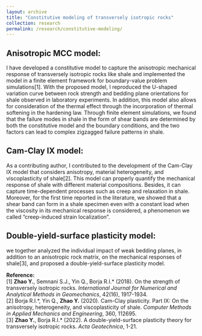```yaml
---
layout: archive
title: "Constitutive modeling of transversely isotropic rocks"
collection: research
permalink: /research/constitutive-modeling/
---
```

## Anisotropic MCC model:
I have developed a constitutive model to capture the anisotropic mechanical response of transversely isotropic rocks like shale and implemented the model in a finite element framework for boundary-value problem simulations[1]. With the proposed model, I reproduced the U-shaped variation curve between rock strength and bedding plane orientations for shale observed in laboratory experiments. In addition, this model also allows for consideration of the thermal effect through the incorporation of thermal softening in the hardening law. Through finite element simulations, we found that the failure modes in shale in the form of shear bands are determined by both the constitutive model and the boundary conditions, and the two factors can lead to complex zigzagged failure patterns in shale. 

## Cam-Clay IX model:
As a contributing author, I contributed to the development of the Cam-Clay IX model that considers anisotropy, material heterogeneity, and viscoplasticity of shale[2]. This model can properly quantify the mechanical response of shale with different material compositions. Besides, it can capture time-dependent processes such as creep and relaxation in shale. Moreover, for the first time reported in the literature, we showed that a shear band can form in a shale specimen even with a constant load when the viscosity in its mechanical response is considered, a phenomenon we called “creep-induced strain localization”.

## Double-yield-surface plasticity model:
we together analyzed the individual impact of weak bedding planes, in addition to an anisotropic rock matrix, on the mechanical responses of shale[3], and proposed a double-yield-surface plasticity model.

<b>Reference:</b>  
\[1\] <b>Zhao Y.</b>, Semnani S.J., Yin Q., Borja R.I.* (2018). On the strength of transversely isotropic rocks. <i>International Journal for Numerical and Analytical Methods in Geomechanics</i>, 42(16), 1917-1934.  
\[2\] Borja R.I.\*, Yin Q., <b>Zhao Y.</b> (2020). Cam-Clay plasticity. Part IX: On the anisotropy, heterogeneity, and viscoplasticity of shale. <i>Computer Methods in Applied Mechanics and Engineering</i>, 360, 112695.  
\[3\] <b>Zhao Y.</b>, Borja R.I.* (2022). A double-yield-surface plasticity theory for transversely isotropic rocks. <i>Acta Geotechnica</i>, 1-21.
